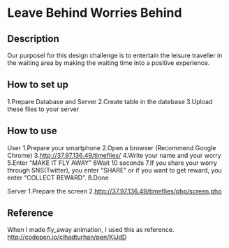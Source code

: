 Leave Behind Worries Behind
====



## Description
Our purposel for this design challenge is to entertain the leisure traveller in the waiting area by making the waiting time into a positive experience.

## How to set up
1.Prepare Database and Server
2.Create table in the datebase
3.Upload these files to your server


## How to use
User
1.Prepare your smartphone
2.Open a browser (Recommend Google Chrome)
3.http://37.97.136.49/timeflies/
4.Write your name and  your worry
5.Enter “MAKE IT FLY AWAY”
6Wait 10 seconds
7.If you share your worry through SNS(Twitter), you enter “SHARE” or if you want to get reward, you enter “COLLECT REWARD”.
8.Done

Server
1.Prepare the screen
2.http://37.97.136.49/timeflies/php/screen.php

## Reference
When I made fly_away animation, I used this as reference.
http://codepen.io/cihadturhan/pen/KIJdD
